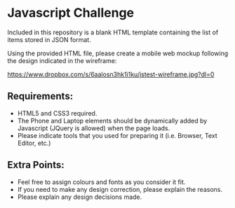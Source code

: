 # Javascript Challenge

Included in this repository is a blank HTML template containing the list of items stored in JSON format. 

Using the provided HTML file, please create a mobile web mockup following the design indicated in the wireframe:

https://www.dropbox.com/s/6aalosn3hk1i1ku/jstest-wireframe.jpg?dl=0

## Requirements:
* HTML5 and CSS3 required.
* The Phone and Laptop elements should be dynamically added by Javascript (JQuery is allowed) when the page loads.
* Please indicate tools that you used for preparing it (i.e. Browser, Text Editor, etc.)

## Extra Points:
* Feel free to assign colours and fonts as you consider it fit. 
* If you need to make any design correction, please explain the reasons.
* Please explain any design decisions made.
